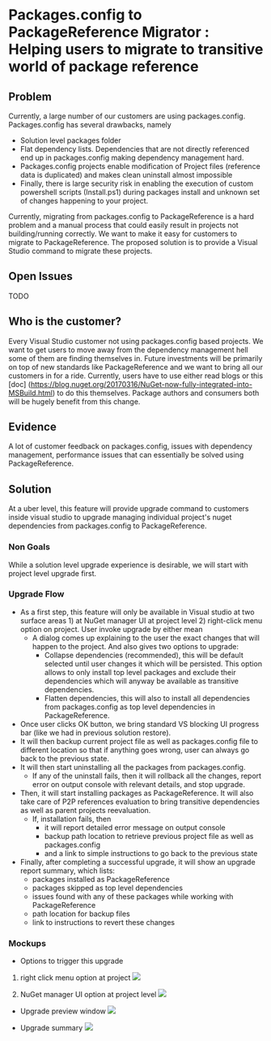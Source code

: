 # Packages.config to PackageReference Migrator : Helping users to migrate to transitive world of package reference

## Problem
Currently, a large number of our customers are using packages.config. 
Packages.config has several drawbacks, namely
* Solution level packages folder
* Flat dependency lists. Dependencies that are not directly referenced end up in packages.config making dependency management hard.
* Packages.config projects enable modification of Project files (reference data is duplicated) and makes clean uninstall almost impossible
* Finally, there is large security risk in enabling the execution of custom powershell scripts (Install.ps1) during packages install and unknown set of changes happening to your project.

Currently, migrating from packages.config to PackageReference is a hard problem and a manual process that could easily result in projects not building/running correctly. We want to make it easy for customers to migrate to PackageReference. 
The proposed solution is to provide a Visual Studio command to migrate these projects. 

## Open Issues
TODO

## Who is the customer?
Every Visual Studio customer not using packages.config based projects. We want to get users to move away from the dependency management hell some of them are finding themselves in. Future investments will be primarily on top of new standards like PackageReference and we want to bring all our customers in for a ride. Currently, users have to use either read blogs or this [doc] (https://blog.nuget.org/20170316/NuGet-now-fully-integrated-into-MSBuild.html) to do this themselves. Package authors and consumers both will be hugely benefit from this change.

## Evidence
A lot of customer feedback on packages.config, issues with dependency management, performance issues that can essentially be solved using PackageReference.

## Solution
At a uber level, this feature will provide upgrade command to customers inside visual studio to upgrade managing individual project's nuget dependencies from packages.config to PackageReference. 

### Non Goals
While a solution level upgrade experience is desirable, we will start with project level upgrade first.

### Upgrade Flow
* As a first step, this feature will only be available in Visual studio at two surface areas 1) at NuGet manager UI at project level 2) right-click menu option on project. User invoke upgrade by either mean
   * A dialog comes up explaining to the user the exact changes that will happen to the project. And also gives two options to upgrade:
      * Collapse dependencies (recommended), this will be default selected until user changes it which will be persisted. This option allows to only install top level packages and exclude their dependencies which will anyway be available as transitive dependencies.
      * Flatten dependencies, this will also to install all dependencies from packages.config as top level dependencies in PackageReference.
* Once user clicks OK button, we bring standard VS blocking UI progress bar (like we had in previous solution restore).
* It will then backup current project file as well as packages.config file to different location so that if anything goes wrong, user can always go back to the previous state.
* It will then start uninstalling all the packages from packages.config.
   * If any of the uninstall fails, then it will rollback all the changes, report error on output console with relevant details, and stop upgrade.
* Then, it will start installing packages as PackageReference. It will also take care of P2P references evaluation to bring transitive dependencies as well as parent projects reevaluation.
   * If, installation fails, then
      * it will report detailed error message on output console
      * backup path location to retrieve previous project file as well as packages.config
      * and a link to simple instructions to go back to the previous state
* Finally, after completing a successful upgrade, it will show an upgrade report summary, which lists:
   * packages installed as PackageReference
   * packages skipped as top level dependencies
   * issues found with any of these packages while working with PackageReference
   * path location for backup files
   * link to instructions to revert these changes

### Mockups
* Options to trigger this upgrade
 1) right click menu option at project
![](https://github.com/NuGet/Home/blob/dev/resources/MigratorToolSupport/right%20click%20project%20menu.png)

 2) NuGet manager UI option at project level
![](https://github.com/NuGet/Home/blob/dev/resources/MigratorToolSupport/manager%20UI%20project%20upgrade%20option.png)

* Upgrade preview window
![](https://github.com/NuGet/Home/blob/dev/resources/MigratorToolSupport/upgrade%20preview%20window.png)

* Upgrade summary
![](https://github.com/NuGet/Home/blob/dev/resources/MigratorToolSupport/upgrade%20summary.png)